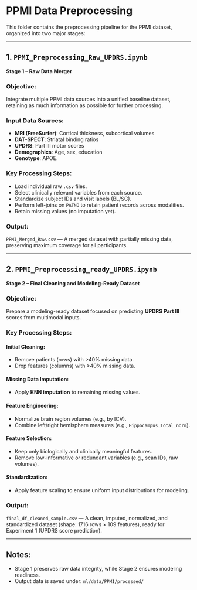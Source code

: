 # PPMI Data Preprocessing

This folder contains the preprocessing pipeline for the PPMI dataset, organized into two major stages:

---

## 1. `PPMI_Preprocessing_Raw_UPDRS.ipynb`  
**Stage 1 – Raw Data Merger**

### Objective:
Integrate multiple PPMI data sources into a unified baseline dataset, retaining as much information as possible for further processing.

### Input Data Sources:
- **MRI (FreeSurfer)**: Cortical thickness, subcortical volumes  
- **DAT-SPECT**: Striatal binding ratios  
- **UPDRS**: Part III motor scores  
- **Demographics**: Age, sex, education  
- **Genotype**: APOE.

### Key Processing Steps:
- Load individual raw `.csv` files.
- Select clinically relevant variables from each source.
- Standardize subject IDs and visit labels (BL/SC).
- Perform left-joins on `PATNO` to retain patient records across modalities.
- Retain missing values (no imputation yet).

### Output:
`PPMI_Merged_Raw.csv` — A merged dataset with partially missing data, preserving maximum coverage for all participants.

---

## 2. `PPMI_Preprocessing_ready_UPDRS.ipynb`  
**Stage 2 – Final Cleaning and Modeling-Ready Dataset**

### Objective:
Prepare a modeling-ready dataset focused on predicting **UPDRS Part III** scores from multimodal inputs.

### Key Processing Steps:
#### Initial Cleaning:
- Remove patients (rows) with >40% missing data.
- Drop features (columns) with >40% missing data.

#### Missing Data Imputation:
- Apply **KNN imputation** to remaining missing values.

#### Feature Engineering:
- Normalize brain region volumes (e.g., by ICV).
- Combine left/right hemisphere measures (e.g., `Hippocampus_Total_norm`).

#### Feature Selection:
- Keep only biologically and clinically meaningful features.
- Remove low-informative or redundant variables (e.g., scan IDs, raw volumes).

#### Standardization:
- Apply feature scaling to ensure uniform input distributions for modeling.

### Output:
`final_df_cleaned_sample.csv` — A clean, imputed, normalized, and standardized dataset (shape: 1716 rows × 109 features), ready for Experiment 1 (UPDRS score prediction).

---

## Notes:
- Stage 1 preserves raw data integrity, while Stage 2 ensures modeling readiness.
- Output data is saved under: `ml/data/PPMI/processed/`


